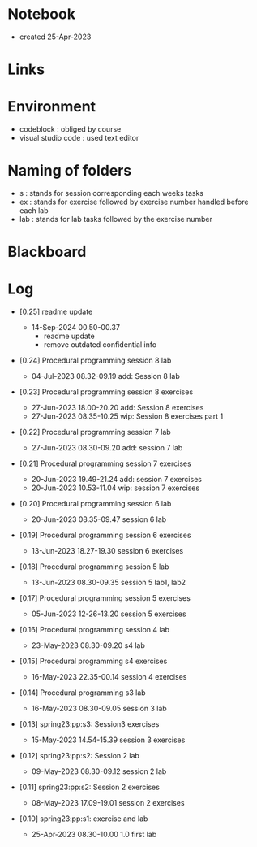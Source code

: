 # Notebook
- created 25-Apr-2023 

# Links

# Environment
- codeblock             : obliged by course
- visual studio code    : used text editor

# Naming of folders
- s     : stands for session corresponding each weeks tasks
- ex    : stands for exercise followed by exercise number handled before each lab
- lab   : stands for lab tasks followed by the exercise number


# Blackboard

# Log
- [0.25] readme update
    - 14-Sep-2024 00.50-00.37 
        - readme update
        - remove outdated confidential info

- [0.24] Procedural programming session 8 lab
    - 04-Jul-2023 08.32-09.19 add: Session 8 lab

- [0.23] Procedural programming session 8 exercises
    - 27-Jun-2023 18.00-20.20 add: Session 8 exercises
    - 27-Jun-2023 08.35-10.25 wip: Session 8 exercises part 1

- [0.22] Procedural programming session 7 lab
    - 27-Jun-2023 08.30-09.20 add: session 7 lab

- [0.21] Procedural programming session 7 exercises
    - 20-Jun-2023 19.49-21.24 add: session 7 exercises
    - 20-Jun-2023 10.53-11.04 wip: session 7 exercises

- [0.20] Procedural programming session 6 lab
    - 20-Jun-2023 08.35-09.47 session 6 lab

- [0.19] Procedural programming session 6 exercises
    - 13-Jun-2023 18.27-19.30 session 6 exercises

- [0.18] Procedural programming session 5 lab
    - 13-Jun-2023 08.30-09.35 session 5 lab1, lab2

- [0.17] Procedural programming session 5 exercises
    - 05-Jun-2023 12-26-13.20 session 5 exercises

- [0.16] Procedural programming session 4 lab
    - 23-May-2023 08.30-09.20 s4 lab

- [0.15] Procedural programming s4 exercises
    - 16-May-2023 22.35-00.14 session 4 exercises

- [0.14] Procedural programming s3 lab
    - 16-May-2023 08.30-09.05 session 3 lab

- [0.13] spring23:pp:s3: Session3 exercises
    - 15-May-2023 14.54-15.39 session 3 exercises

- [0.12] spring23:pp:s2: Session 2 lab
    - 09-May-2023 08.30-09.12 session 2 lab

- [0.11] spring23:pp:s2: Session 2 exercises
    - 08-May-2023 17.09-19.01 session 2 exercises

- [0.10] spring23:pp:s1: exercise and lab
    - 25-Apr-2023 08.30-10.00 1.0 first lab